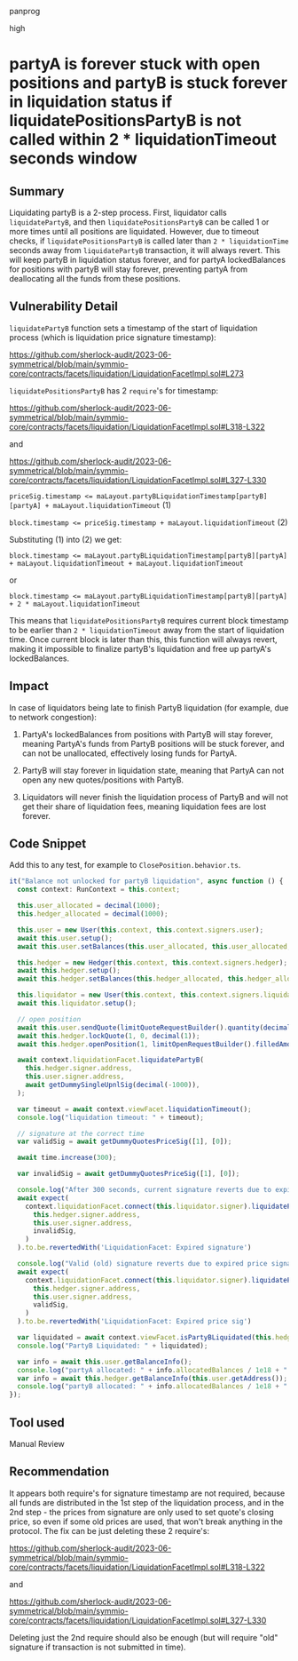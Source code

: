 panprog

high

# partyA is forever stuck with open positions and partyB is stuck forever in liquidation status if liquidatePositionsPartyB is not called within 2 * liquidationTimeout seconds window

## Summary

Liquidating partyB is a 2-step process. First, liquidator calls `liquidatePartyB`, and then `liquidatePositionsPartyB` can be called 1 or more times until all positions are liquidated. However, due to timeout checks, if `liquidatePositionsPartyB` is called later than `2 * liquidationTime` seconds away from `liquidatePartyB` transaction, it will always revert. This will keep partyB in liquidation status forever, and for partyA lockedBalances for positions with partyB will stay forever, preventing partyA from deallocating all the funds from these positions.

## Vulnerability Detail

`liquidatePartyB` function sets a timestamp of the start of liquidation process (which is liquidation price signature timestamp):

https://github.com/sherlock-audit/2023-06-symmetrical/blob/main/symmio-core/contracts/facets/liquidation/LiquidationFacetImpl.sol#L273

`liquidatePositionsPartyB` has 2 `require`'s for timestamp:

https://github.com/sherlock-audit/2023-06-symmetrical/blob/main/symmio-core/contracts/facets/liquidation/LiquidationFacetImpl.sol#L318-L322

and

https://github.com/sherlock-audit/2023-06-symmetrical/blob/main/symmio-core/contracts/facets/liquidation/LiquidationFacetImpl.sol#L327-L330

`priceSig.timestamp <= maLayout.partyBLiquidationTimestamp[partyB][partyA] + maLayout.liquidationTimeout` (1)

`block.timestamp <= priceSig.timestamp + maLayout.liquidationTimeout` (2)

Substituting (1) into (2) we get:

`block.timestamp <= maLayout.partyBLiquidationTimestamp[partyB][partyA] + maLayout.liquidationTimeout + maLayout.liquidationTimeout`

or

`block.timestamp <= maLayout.partyBLiquidationTimestamp[partyB][partyA] + 2 * maLayout.liquidationTimeout`

This means that `liquidatePositionsPartyB` requires current block timestamp to be earlier than `2 * liquidationTimeout` away from the start of liquidation time. Once current block is later than this, this function will always revert, making it impossible to finalize partyB's liquidation and free up partyA's lockedBalances.

## Impact

In case of liquidators being late to finish PartyB liquidation (for example, due to network congestion):

1. PartyA's lockedBalances from positions with PartyB will stay forever, meaning PartyA's funds from PartyB positions will be stuck forever, and can not be unallocated, effectively losing funds for PartyA.

2. PartyB will stay forever in liquidation state, meaning that PartyA can not open any new quotes/positions with PartyB.

3. Liquidators will never finish the liquidation process of PartyB and will not get their share of liquidation fees, meaning liquidation fees are lost forever.

## Code Snippet

Add this to any test, for example to `ClosePosition.behavior.ts`.

```ts
it("Balance not unlocked for partyB liquidation", async function () {
  const context: RunContext = this.context;

  this.user_allocated = decimal(1000);
  this.hedger_allocated = decimal(1000);

  this.user = new User(this.context, this.context.signers.user);
  await this.user.setup();
  await this.user.setBalances(this.user_allocated, this.user_allocated, this.user_allocated);

  this.hedger = new Hedger(this.context, this.context.signers.hedger);
  await this.hedger.setup();
  await this.hedger.setBalances(this.hedger_allocated, this.hedger_allocated);

  this.liquidator = new User(this.context, this.context.signers.liquidator);
  await this.liquidator.setup();

  // open position
  await this.user.sendQuote(limitQuoteRequestBuilder().quantity(decimal(500)).build());
  await this.hedger.lockQuote(1, 0, decimal(1));
  await this.hedger.openPosition(1, limitOpenRequestBuilder().filledAmount(decimal(500)).build());

  await context.liquidationFacet.liquidatePartyB(
    this.hedger.signer.address,
    this.user.signer.address,
    await getDummySingleUpnlSig(decimal(-1000)),
  );

  var timeout = await context.viewFacet.liquidationTimeout();
  console.log("liquidation timeout: " + timeout);

  // signature at the correct time
  var validSig = await getDummyQuotesPriceSig([1], [0]);

  await time.increase(300);

  var invalidSig = await getDummyQuotesPriceSig([1], [0]);

  console.log("After 300 seconds, current signature reverts due to expired signature (too much time since liquidation started)");
  await expect(
    context.liquidationFacet.connect(this.liquidator.signer).liquidatePositionsPartyB(
      this.hedger.signer.address,
      this.user.signer.address,
      invalidSig,
    )
  ).to.be.revertedWith('LiquidationFacet: Expired signature')

  console.log("Valid (old) signature reverts due to expired price signature (too much time from price signature to current block time)");
  await expect(
    context.liquidationFacet.connect(this.liquidator.signer).liquidatePositionsPartyB(
      this.hedger.signer.address,
      this.user.signer.address,
      validSig,
    )
  ).to.be.revertedWith('LiquidationFacet: Expired price sig')

  var liquidated = await context.viewFacet.isPartyBLiquidated(this.hedger.signer.address, this.user.signer.address);
  console.log("PartyB Liquidated: " + liquidated);

  var info = await this.user.getBalanceInfo();
  console.log("partyA allocated: " + info.allocatedBalances / 1e18 + " locked: " + info.totalLocked/1e18 + " pendingLocked: " + info.totalPendingLocked / 1e18);
  var info = await this.hedger.getBalanceInfo(this.user.getAddress());
  console.log("partyB allocated: " + info.allocatedBalances / 1e18 + " locked: " + info.totalLocked/1e18 + " pendingLocked: " + info.totalPendingLocked / 1e18);
});
```

## Tool used

Manual Review

## Recommendation

It appears both require's for signature timestamp are not required, because all funds are distributed in the 1st step of the liquidation process, and in the 2nd step - the prices from signature are only used to set quote's closing price, so even if some old prices are used, that won't break anything in the protocol. The fix can be just deleting these 2 require's:

https://github.com/sherlock-audit/2023-06-symmetrical/blob/main/symmio-core/contracts/facets/liquidation/LiquidationFacetImpl.sol#L318-L322

and

https://github.com/sherlock-audit/2023-06-symmetrical/blob/main/symmio-core/contracts/facets/liquidation/LiquidationFacetImpl.sol#L327-L330

Deleting just the 2nd require should also be enough (but will require "old" signature if transaction is not submitted in time).